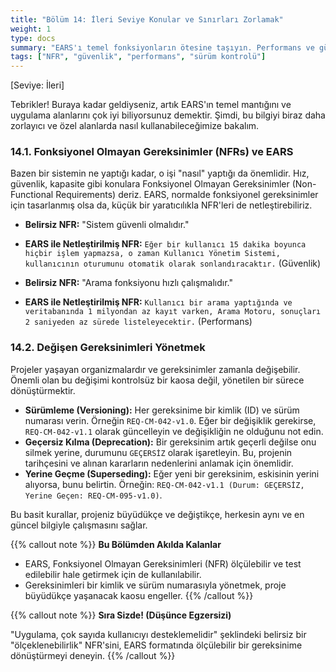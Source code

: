 ```yaml
---
title: "Bölüm 14: İleri Seviye Konular ve Sınırları Zorlamak"
weight: 1
type: docs
summary: "EARS'ı temel fonksiyonların ötesine taşıyın. Performans ve güvenlik gibi kritik ama soyut konuları EARS ile nasıl somut ve test edilebilir kurallara dönüştüreceğinizi öğrenin."
tags: ["NFR", "güvenlik", "performans", "sürüm kontrolü"]
---
```


[Seviye: İleri]

Tebrikler! Buraya kadar geldiyseniz, artık EARS'ın temel mantığını ve uygulama alanlarını çok iyi biliyorsunuz demektir. Şimdi, bu bilgiyi biraz daha zorlayıcı ve özel alanlarda nasıl kullanabileceğimize bakalım.

### 14.1. Fonksiyonel Olmayan Gereksinimler (NFRs) ve EARS

Bazen bir sistemin ne yaptığı kadar, o işi "nasıl" yaptığı da önemlidir. Hız, güvenlik, kapasite gibi konulara Fonksiyonel Olmayan Gereksinimler (Non-Functional Requirements) deriz. EARS, normalde fonksiyonel gereksinimler için tasarlanmış olsa da, küçük bir yaratıcılıkla NFR'leri de netleştirebiliriz.

- **Belirsiz NFR:** "Sistem güvenli olmalıdır."
- **EARS ile Netleştirilmiş NFR:** `Eğer bir kullanıcı 15 dakika boyunca hiçbir işlem yapmazsa, o zaman Kullanıcı Yönetim Sistemi, kullanıcının oturumunu otomatik olarak sonlandıracaktır.` (Güvenlik)

- **Belirsiz NFR:** "Arama fonksiyonu hızlı çalışmalıdır."
- **EARS ile Netleştirilmiş NFR:** `Kullanıcı bir arama yaptığında ve veritabanında 1 milyondan az kayıt varken, Arama Motoru, sonuçları 2 saniyeden az sürede listeleyecektir.` (Performans)

### 14.2. Değişen Gereksinimleri Yönetmek

Projeler yaşayan organizmalardır ve gereksinimler zamanla değişebilir. Önemli olan bu değişimi kontrolsüz bir kaosa değil, yönetilen bir sürece dönüştürmektir.

- **Sürümleme (Versioning):** Her gereksinime bir kimlik (ID) ve sürüm numarası verin. Örneğin `REQ-CM-042-v1.0`. Eğer bir değişiklik gerekirse, `REQ-CM-042-v1.1` olarak güncelleyin ve değişikliğin ne olduğunu not edin.
- **Geçersiz Kılma (Deprecation):** Bir gereksinim artık geçerli değilse onu silmek yerine, durumunu `GEÇERSİZ` olarak işaretleyin. Bu, projenin tarihçesini ve alınan kararların nedenlerini anlamak için önemlidir.
- **Yerine Geçme (Superseding):** Eğer yeni bir gereksinim, eskisinin yerini alıyorsa, bunu belirtin. Örneğin: `REQ-CM-042-v1.1 (Durum: GEÇERSİZ, Yerine Geçen: REQ-CM-095-v1.0)`.

Bu basit kurallar, projeniz büyüdükçe ve değiştikçe, herkesin aynı ve en güncel bilgiyle çalışmasını sağlar.

{{% callout note %}}
**Bu Bölümden Akılda Kalanlar**

- EARS, Fonksiyonel Olmayan Gereksinimleri (NFR) ölçülebilir ve test edilebilir hale getirmek için de kullanılabilir.
- Gereksinimleri bir kimlik ve sürüm numarasıyla yönetmek, proje büyüdükçe yaşanacak kaosu engeller.
  {{% /callout %}}

{{% callout note %}}
**Sıra Sizde! (Düşünce Egzersizi)**

"Uygulama, çok sayıda kullanıcıyı desteklemelidir" şeklindeki belirsiz bir "ölçeklenebilirlik" NFR'sini, EARS formatında ölçülebilir bir gereksinime dönüştürmeyi deneyin.
{{% /callout %}}
